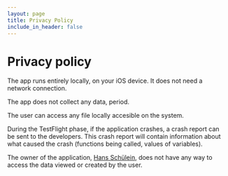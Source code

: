 ```yaml
---
layout: page
title: Privacy Policy
include_in_header: false
---
```


# Privacy policy

The app runs entirely locally, on your iOS device. It does not need a network connection. 
    
The app does not collect any data, period. 

The user can access any file locally accesible on the system.

During the TestFlight phase, if the application crashes, a crash report can be sent to the developers. This crash report will contain information about what caused the crash (functions being called, values of variables). 

The owner of the application, [Hans Schülein](mailto:contact.kamik423@gmail.com), does not have any way to access the data viewed or created by the user. 
